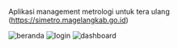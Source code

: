 Aplikasi management metrologi untuk tera ulang
(https://simetro.magelangkab.go.id)

![beranda](https://user-images.githubusercontent.com/44487637/135430895-23d2b5a3-c988-431f-ab02-b4160e3e59ee.JPG)
![login](https://user-images.githubusercontent.com/44487637/135430889-4fe27331-6b01-45ac-8ca8-41bf233c0095.JPG)
![dashboard](https://user-images.githubusercontent.com/44487637/135434095-e0dcb63d-1d55-43c8-bd6f-ba4db89a416d.JPG)

